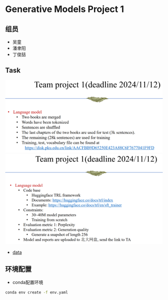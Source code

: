 # Generative Models Project 1

## 组员
- 吴童
- 潘聿阳
- 丁俊喆

## Task
![alt text](imgs/task1.png)
![alt text](imgs/task2.png)
- [data](https://disk.pku.edu.cn/anyshare/zh-cn/link/AACFBB9D65250E423A88C6F7677041F9FD?_tb=none&expires_at=2025-01-25T20%3A04%3A19%2B08%3A00&item_type=folder&password_required=false&title=Generative%20Model%20Homework&type=anonymous)

## 环境配置
- conda配置环境
```sh
conda env create -f env.yaml
```


